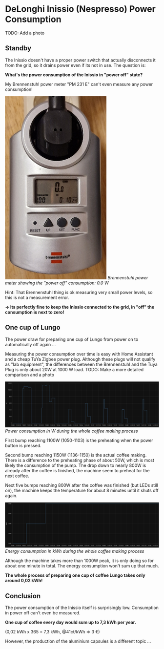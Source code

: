 # DeLonghi Inissio (Nespresso) Power Consumption

TODO: Add a photo 

## Standby
The Inissio doesn't have a proper power switch that actually disconnects it from the grid, so it drains power even if its not in use. The question is:

**What's the power consumption of the Inissio in "power off" state?**

My Brennenstuhl power meter "PM 231 E" can't even measure any power consumption!

![Inissio with zero power consumption](images/DeLonghi_Inissio_Off.jpg)
*Brennenstuhl power meter showing the "power off" consumption: 0.0 W*

Hint: That Brennenstuhl thing is ok measuring very small power levels, so this is not a measurement error.

**-> Its perfectly fine to keep the Inissio connected to the grid, in "off" the consumption is next to zero!**

## One cup of Lungo
The power draw for preparing one cup of Lungo from power on to automatically off again ...

Measuring the power consumption over time is easy with Home Assistant and a cheap TuYa Zigbee power plug. Although these plugs will not qualify as "lab equipment", the differences between the Brennenstuhl and the Tuya Plug is only about 20W at 1000 W load. TODO: Make a more detailed comparison and a photo

![Power consumption during the whole coffee making process](images/DeLonghi_Inissio_Power_Lungo_Cup.png)
*Power consumption in W during the whole coffee making process*

First bump reaching 1100W (1050-1103) is the preheating when the power button is pressed.

Second bump reaching 1150W (1136-1150) is the actual coffee making. There is a difference to the preheating phase of about 50W, which is most likely the consumption of the pump. The drop down to nearly 800W is already after the coffee is finished, the machine seem to preheat for the next coffee.

Next five bumps reaching 800W after the coffee was finished (but LEDs still on), the machine keeps the temperature for about 8 minutes until it shuts off again.

![Energy consumption during the whole coffee making process](images/DeLonghi_Inissio_Energy_Lungo_Cup.png)
*Energy consumption in kWh during the whole coffee making process*

Although the machine takes more than 1000W peak, it is only doing so for about one minute in total. The energy consumption won't sum up that much.

**The whole process of preparing one cup of coffee Lungo takes only around 0,02 kWh!**

## Conclusion
The power consumption of the Inissio itself is surprisingly low. Consumption in power off can't even be measured.

**One cup of coffee every day would sum up to 7,3 kWh per year.**

(0,02 kWh x 365 = 7,3 kWh, @41ct/kWh => 3 €)

However, the production of the aluminium capsules is a different topic ...
